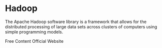 # Hadoop

The Apache Hadoop software library is a framework that allows for the distributed processing of large data sets across clusters of computers using simple programming models.

<ResourceGroupTitle>Free Content</ResourceGroupTitle>
<BadgeLink colorScheme='yellow' badgeText='Read' href='https://hadoop.apache.org/'>Official Website</BadgeLink>
